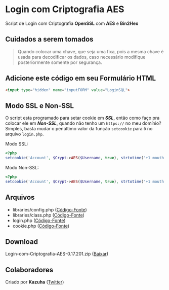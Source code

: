 # Login com Criptografia AES
Script de Login com Criptografia **OpenSSL** com **AES** e **Bin2Hex**

## Cuidados a serem tomados
> Quando colocar uma chave, que seja uma fixa, pois a mesma chave é usada para decodificar os dados, caso necessário modifique posteriormente somente por segurança.

## Adicione este código em seu Formulário HTML
```html
<input type="hidden" name="inputFORM" value="LoginSQL">
```

## Modo SSL e Non-SSL
O script esta programado para setar cookie em _**SSL**_, então como faço pra colocar ele em _**Non-SSL**_, quando não tenho um `https://` no meu domínio?
Simples, basta mudar o penúltimo valor da função `setcookie` para `0` no arquivo `login.php`.

Modo SSL:

```php
<?php
setcookie('Account', $Crypt->AES($Username, true), strtotime('+1 mouth'), '/', $Config->Domain, 1, 1);
```

Modo Non-SSL:

```php
<?php
setcookie('Account', $Crypt->AES($Username, true), strtotime('+1 mouth'), '/', $Config->Domain, 0, 1);
```

## Arquivos
* libraries/config.php ([Código-Fonte](libraries/config.php))
* libraries/class.php ([Código-Fonte](libraries/class.php))
* login.php ([Código-Fonte](login.php))
* cookie.php ([Código-Fonte](cookie.php))

## Download
Login-com-Criptografia-AES-0.17.201.zip ([Baixar](https://github.com/Hayato-CODE/Login-com-Criptografia-AES/releases/download/0.17.201/Login-com-Criptografia-AES-0.17.201.zip))

## Colaboradores
Criado por **Kazuha** ([Twitter](https://twitter.com/hayato_code))
